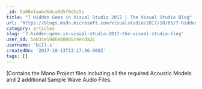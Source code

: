 ```yaml
---
_id: 5a88e1aabd6dca0d5f0d1c5c
title: "7 Hidden Gems in Visual Studio 2017 | The Visual Studio Blog"
url: 'https://blogs.msdn.microsoft.com/visualstudio/2017/10/05/7-hidden-gems-in-visual-studio-2017/?utm_source=csharpdigest&utm_medium=email&utm_campaign=featured'
category: articles
slug: '7-hidden-gems-in-visual-studio-2017-the-visual-studio-blog'
user_id: 5a83ce59d6eb0005c4ecda2c
username: 'bill-s'
createdOn: '2017-10-13T13:17:56.000Z'
tags: []
---
```


(Contains the Mono Project files including all the required Acoustic Models and 2 additional Sample Wave Audio Files.
